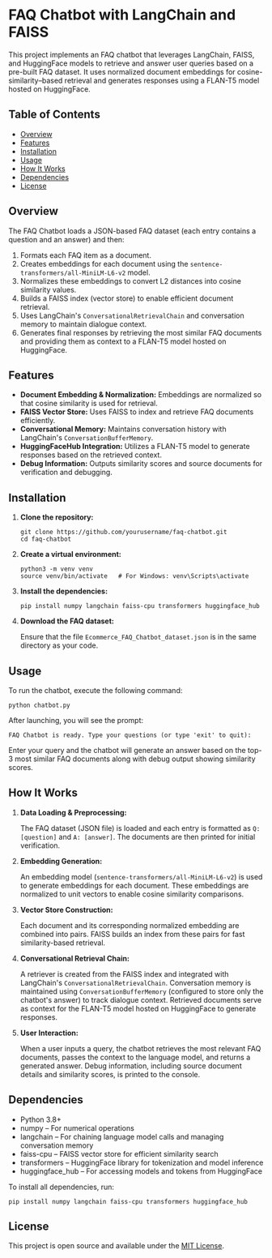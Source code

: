 <h1>FAQ Chatbot with LangChain and FAISS</h1>
  <p>
    This project implements an FAQ chatbot that leverages LangChain, FAISS, and HuggingFace models to retrieve and answer user queries based on a pre-built FAQ dataset.
    It uses normalized document embeddings for cosine-similarity–based retrieval and generates responses using a FLAN-T5 model hosted on HuggingFace.
  </p>
  
  <h2>Table of Contents</h2>
  <ul>
    <li><a href="#overview">Overview</a></li>
    <li><a href="#features">Features</a></li>
    <li><a href="#installation">Installation</a></li>
    <li><a href="#usage">Usage</a></li>
    <li><a href="#how-it-works">How It Works</a></li>
    <li><a href="#dependencies">Dependencies</a></li>
    <li><a href="#license">License</a></li>
  </ul>
  
  <h2 id="overview">Overview</h2>
  <p>
    The FAQ Chatbot loads a JSON-based FAQ dataset (each entry contains a question and an answer) and then:
  </p>
  <ol>
    <li>Formats each FAQ item as a document.</li>
    <li>Creates embeddings for each document using the <code>sentence-transformers/all-MiniLM-L6-v2</code> model.</li>
    <li>Normalizes these embeddings to convert L2 distances into cosine similarity values.</li>
    <li>Builds a FAISS index (vector store) to enable efficient document retrieval.</li>
    <li>Uses LangChain's <code>ConversationalRetrievalChain</code> and conversation memory to maintain dialogue context.</li>
    <li>Generates final responses by retrieving the most similar FAQ documents and providing them as context to a FLAN-T5 model hosted on HuggingFace.</li>
  </ol>

  <h2 id="features">Features</h2>
  <ul>
    <li><strong>Document Embedding &amp; Normalization:</strong> Embeddings are normalized so that cosine similarity is used for retrieval.</li>
    <li><strong>FAISS Vector Store:</strong> Uses FAISS to index and retrieve FAQ documents efficiently.</li>
    <li><strong>Conversational Memory:</strong> Maintains conversation history with LangChain's <code>ConversationBufferMemory</code>.</li>
    <li><strong>HuggingFaceHub Integration:</strong> Utilizes a FLAN-T5 model to generate responses based on the retrieved context.</li>
    <li><strong>Debug Information:</strong> Outputs similarity scores and source documents for verification and debugging.</li>
  </ul>

  <h2 id="installation">Installation</h2>
  <ol>
    <li>
      <strong>Clone the repository:</strong>
      <pre><code>git clone https://github.com/yourusername/faq-chatbot.git
cd faq-chatbot</code></pre>
    </li>
    <li>
      <strong>Create a virtual environment:</strong>
      <pre><code>python3 -m venv venv
source venv/bin/activate   # For Windows: venv\Scripts\activate</code></pre>
    </li>
    <li>
      <strong>Install the dependencies:</strong>
      <pre><code>pip install numpy langchain faiss-cpu transformers huggingface_hub</code></pre>
    </li>
    <li>
      <strong>Download the FAQ dataset:</strong>
      <p>Ensure that the file <code>Ecommerce_FAQ_Chatbot_dataset.json</code> is in the same directory as your code.</p>
    </li>
  </ol>

  <h2 id="usage">Usage</h2>
  <p>To run the chatbot, execute the following command:</p>
  <pre><code>python chatbot.py</code></pre>
  <p>
    After launching, you will see the prompt:
  </p>
  <pre><code>FAQ Chatbot is ready. Type your questions (or type 'exit' to quit):</code></pre>
  <p>
    Enter your query and the chatbot will generate an answer based on the top-3 most similar FAQ documents along with debug output showing similarity scores.
  </p>

  <h2 id="how-it-works">How It Works</h2>
  <ol>
    <li>
      <strong>Data Loading &amp; Preprocessing:</strong>
      <p>The FAQ dataset (JSON file) is loaded and each entry is formatted as <code>Q: [question]</code> and <code>A: [answer]</code>. The documents are then printed for initial verification.</p>
    </li>
    <li>
      <strong>Embedding Generation:</strong>
      <p>An embedding model (<code>sentence-transformers/all-MiniLM-L6-v2</code>) is used to generate embeddings for each document. These embeddings are normalized to unit vectors to enable cosine similarity comparisons.</p>
    </li>
    <li>
      <strong>Vector Store Construction:</strong>
      <p>Each document and its corresponding normalized embedding are combined into pairs. FAISS builds an index from these pairs for fast similarity-based retrieval.</p>
    </li>
    <li>
      <strong>Conversational Retrieval Chain:</strong>
      <p>A retriever is created from the FAISS index and integrated with LangChain's <code>ConversationalRetrievalChain</code>. Conversation memory is maintained using <code>ConversationBufferMemory</code> (configured to store only the chatbot's answer) to track dialogue context. Retrieved documents serve as context for the FLAN-T5 model hosted on HuggingFace to generate responses.</p>
    </li>
    <li>
      <strong>User Interaction:</strong>
      <p>When a user inputs a query, the chatbot retrieves the most relevant FAQ documents, passes the context to the language model, and returns a generated answer. Debug information, including source document details and similarity scores, is printed to the console.</p>
    </li>
  </ol>

  <h2 id="dependencies">Dependencies</h2>
  <ul>
    <li>Python 3.8+</li>
    <li>numpy – For numerical operations</li>
    <li>langchain – For chaining language model calls and managing conversation memory</li>
    <li>faiss-cpu – FAISS vector store for efficient similarity search</li>
    <li>transformers – HuggingFace library for tokenization and model inference</li>
    <li>huggingface_hub – For accessing models and tokens from HuggingFace</li>
  </ul>
  <p>To install all dependencies, run:</p>
  <pre><code>pip install numpy langchain faiss-cpu transformers huggingface_hub</code></pre>

  <h2 id="license">License</h2>
  <p>
    This project is open source and available under the <a href="LICENSE">MIT License</a>.
  </p>